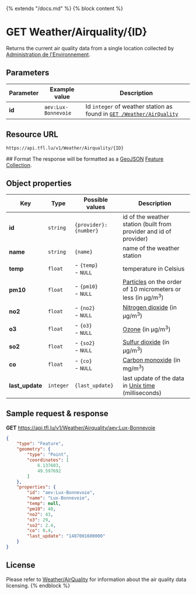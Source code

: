 {% extends "/docs.md" %}
{% block content %}
# GET Weather/Airquality/{ID}
Returns the current air quality data from a single location collected by [Administration de l'Environnement](http://www.environnement.public.lu/).

## Parameters
| Parameter | Example value       | Description |
| --------- | --------------------| ----------- |
| **id**    | `aev:Lux-Bonnevoie` | Id `integer` of weather station as found in [`GET /Weather/AirQuality`](/RESTAPIs/Weather/AirQuality/index.md) |

## Resource URL
    https://api.tfl.lu/v1/Weather/Airquality/{ID}

## Format
The response will be formatted as a [GeoJSON](https://en.wikipedia.org/wiki/GeoJSON) [Feature Collection](http://geojson.org/geojson-spec.html#feature-collection-objects).

## Object properties
| Key             | Type      | Possible values                    | Description                                                                                                          |
| --------------- | --------- | ---------------------------------- | -------------------------------------------------------------------------------------------------------------------- |
| **id**          | `string`  | <nobr>`{provider}:{number}`</nobr> | id of the weather station (built from provider and id of provider)                                                   |
| **name**        | `string`  | `{name}`                           | name of the weather station                                                                                          |
| **temp**        | `float`   | - `{temp}`<br />- `NULL`           | temperature in Celsius                                                                                               |
| **pm10**        | `float`   | - `{pm10}`<br />- `NULL`           | [Particles](https://en.wikipedia.org/wiki/Particulates) on the order of 10 micrometers or less (in µg/m<sup>3</sup>) |
| **no2**         | `float`   | - `{no2}`<br />- `NULL`            | [Nitrogen dioxide](https://en.wikipedia.org/wiki/Nitrogen_dioxide) (in µg/m<sup>3</sup>)                             |
| **o3**          | `float`   | - `{o3}`<br />- `NULL`             | [Ozone](https://en.wikipedia.org/wiki/Ozone)  (in µg/m<sup>3</sup>)                                                  |
| **so2**         | `float`   | - `{so2}`<br />- `NULL`            | [Sulfur dioxide](https://en.wikipedia.org/wiki/Sulfur_dioxide) (in µg/m<sup>3</sup>)                                 |
| **co**          | `float`   | - `{co}`<br />- `NULL`             | [Carbon monoxide](https://en.wikipedia.org/wiki/Carbon_monoxide) (in mg/m<sup>3</sup>)                               |
| **last_update** | `integer` | `{last_update}`                    | last update of the data in [Unix time](https://en.wikipedia.org/wiki/Unix_time) (milliseconds)                       |


## Sample request & response
**GET** https://api.tfl.lu/v1/Weather/Airquality/aev:Lux-Bonnevoie
```json
{
	"type": "Feature",
	"geometry": {
		"type": "Point",
		"coordinates": [
			6.137603,
			49.597692
		]
	},
	"properties": {
		"id": "aev:Lux-Bonnevoie",
		"name": "Lux-Bonnevoie",
		"temp": null,
		"pm10": 40,
		"no2": 43,
		"o3": 29,
		"so2": 2.4,
		"co": 0.4,
		"last_update": "1487001600000"
	}
}
```

## License
Please refer to [Weather/AirQuality](/RESTAPIs/Weather.md#license) for information about the air quality data licensing.
{% endblock %}
